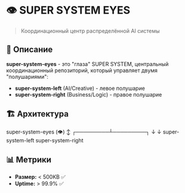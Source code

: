 # 👁️ SUPER SYSTEM EYES

> Координационный центр распределённой AI системы

## 🎯 Описание

**super-system-eyes** - это "глаза" SUPER SYSTEM, центральный координационный репозиторий, который управляет двумя "полушариями":
- **super-system-left** (AI/Creative) - левое полушарие
- **super-system-right** (Business/Logic) - правое полушарие

## 🏗️ Архитектура

 super-system-eyes (👁️)
          ↕️
┌─────────┴─────────┐
↓                   ↓
super-system-left super-system-right


## 📊 Метрики
- **Размер:** < 500KB ✅
- **Uptime:** > 99.9% ✅
